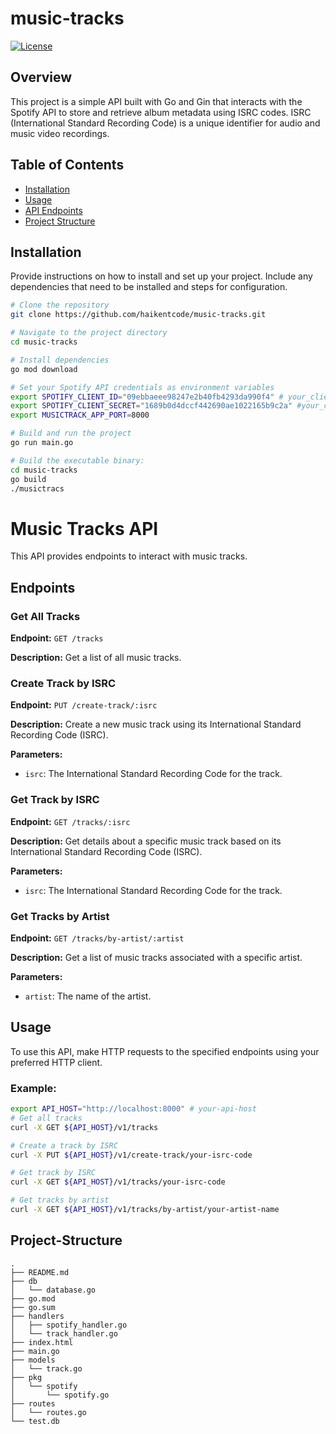 # music-tracks

[![License](https://img.shields.io/badge/License-MIT-blue.svg)](LICENSE)

## Overview

This project is a simple API built with Go and Gin that interacts with the Spotify API to store and retrieve album metadata using ISRC codes. ISRC (International Standard Recording Code) is a unique identifier for audio and music video recordings.

## Table of Contents

- [Installation](#installation)
- [Usage](#usage)
- [API Endpoints](#music-tracks-api)
- [Project Structure](#project-structure)

## Installation

Provide instructions on how to install and set up your project. Include any dependencies that need to be installed and steps for configuration.

```bash
# Clone the repository
git clone https://github.com/haikentcode/music-tracks.git

# Navigate to the project directory
cd music-tracks

# Install dependencies
go mod download

# Set your Spotify API credentials as environment variables
export SPOTIFY_CLIENT_ID="09ebbaeee98247e2b40fb4293da990f4" # your_client_id
export SPOTIFY_CLIENT_SECRET="1689b0d4dccf442690ae1022165b9c2a" #your_client_secret
export MUSICTRACK_APP_PORT=8000

# Build and run the project
go run main.go

```

```bash
# Build the executable binary:
cd music-tracks
go build
./musictracs
```

# Music Tracks API

This API provides endpoints to interact with music tracks.

## Endpoints

### Get All Tracks

**Endpoint:** `GET /tracks`

**Description:**
Get a list of all music tracks.

### Create Track by ISRC

**Endpoint:** `PUT /create-track/:isrc`

**Description:**
Create a new music track using its International Standard Recording Code (ISRC).

**Parameters:**

- `isrc`: The International Standard Recording Code for the track.

### Get Track by ISRC

**Endpoint:** `GET /tracks/:isrc`

**Description:**
Get details about a specific music track based on its International Standard Recording Code (ISRC).

**Parameters:**

- `isrc`: The International Standard Recording Code for the track.

### Get Tracks by Artist

**Endpoint:** `GET /tracks/by-artist/:artist`

**Description:**
Get a list of music tracks associated with a specific artist.

**Parameters:**

- `artist`: The name of the artist.

## Usage

To use this API, make HTTP requests to the specified endpoints using your preferred HTTP client.

### Example:

```bash
export API_HOST="http://localhost:8000" # your-api-host
# Get all tracks
curl -X GET ${API_HOST}/v1/tracks

# Create a track by ISRC
curl -X PUT ${API_HOST}/v1/create-track/your-isrc-code

# Get track by ISRC
curl -X GET ${API_HOST}/v1/tracks/your-isrc-code

# Get tracks by artist
curl -X GET ${API_HOST}/v1/tracks/by-artist/your-artist-name
```

## Project-Structure

```
.
├── README.md
├── db
│   └── database.go
├── go.mod
├── go.sum
├── handlers
│   ├── spotify_handler.go
│   └── track_handler.go
├── index.html
├── main.go
├── models
│   └── track.go
├── pkg
│   └── spotify
│       └── spotify.go
├── routes
│   └── routes.go
└── test.db
```

